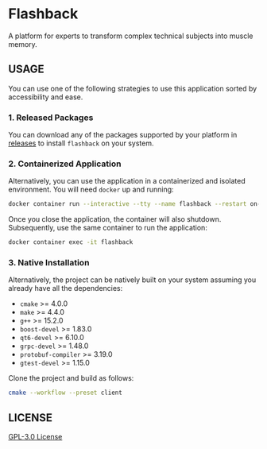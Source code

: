 # Flashback

A platform for experts to transform complex technical subjects into muscle memory.

## USAGE

You can use one of the following strategies to use this application sorted by accessibility and ease.

### 1. Released Packages

You can download any of the packages supported by your platform in [releases](releases/latest) to install `flashback` on your system.

### 2. Containerized Application

Alternatively, you can use the application in a containerized and isolated environment. You will need `docker` up and running:

```sh
docker container run --interactive --tty --name flashback --restart on-failure briansalehi/flashback:latest
```

Once you close the application, the container will also shutdown. Subsequently, use the same container to run the application:

```sh
docker container exec -it flashback
```

### 3. Native Installation

Alternatively, the project can be natively built on your system assuming you already have all the dependencies:

* `cmake` >= 4.0.0
* `make` >= 4.4.0
* `g++` >= 15.2.0
* `boost-devel` >= 1.83.0
* `qt6-devel` >= 6.10.0
* `grpc-devel` >= 1.48.0
* `protobuf-compiler` >= 3.19.0
* `gtest-devel` >= 1.15.0

Clone the project and build as follows:

```sh
cmake --workflow --preset client
```

## LICENSE

[GPL-3.0 License](LICENSE.md)
